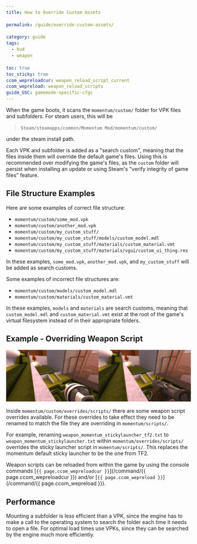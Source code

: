 ```yaml
---
title: How to Override Custom Assets

permalink: /guide/override-custom-assets/

category: guide
tags:
  - hud
  - weapon

toc: true
toc_sticky: true
ccom_wepreloadcur: weapon_reload_script_current
ccom_wepreload: weapon_reload_scripts
guide_GSC: gamemode-specific-cfgs
---
```


When the game boots, it scans the `momentum/custom/` folder for VPK files and subfolders.
For steam users, this will be 

> `Steam/steamapps/common/Momentum Mod/momentum/custom/` 

under the steam install path.

Each VPK and subfolder is added as a "search custom", meaning that the files inside them will override the default game's files.
Using this is recommended over modifying the game's files, as the `custom` folder will persist when installing an update or using Steam's "verify integrity of game files" feature.

## File Structure Examples
Here are some examples of correct file structure:
- `momentum/custom/some_mod.vpk` 
- `momentum/custom/another_mod.vpk` 
- `momentum/custom/my_custom_stuff/`
- `momentum/custom/my_custom_stuff/models/custom_model.mdl`
- `momentum/custom/my_custom_stuff/materials/custom_material.vmt`
- `momentum/custom/my_custom_stuff/materials/vgui/custom_ui_thing.res`

In these examples, `some_mod.vpk`, `another_mod.vpk`, and `my_custom_stuff` will be added as search customs.

Some examples of incorrect file structures are: 
- `momentum/custom/models/custom_model.mdl`
- `momentum/custom/materials/custom_material.vmt`

In these examples, `models` and `materials` are search customs, meaning that `custom_model.mdl` and `custom_material.vmt` exist at the root of the game's virtual filesystem instead of in their appropriate folders.

## Example - Overriding Weapon Script
![Weapon Model Comparison](/assets/images/override-custom-assets_guide/weapon_compare.jpg)

Inside `momentum/custom/overrides/scripts/` there are some weapon script overrides available.
For these overrides to take effect they need to be renamed to match the file they are overriding in `momentum/scripts/`.

For example, renaming `weapon_momentum_stickylauncher_tf2.txt` to `weapon_momentum_stickylauncher.txt` within `momentum/overrides/scripts/` overrides the sticky launcher script in `momentum/scripts/`. This replaces the momentum default sticky launcher to be the one from TF2.

Weapon scripts can be reloaded from within the game by using the console commands [`{{ page.ccom_wepreloadcur }}`](/command/{{ page.ccom_wepreloadcur }}) and/or [`{{ page.ccom_wepreload }}`](/command/{{ page.ccom_wepreload }}).

## Performance
Mounting a subfolder is less efficient than a VPK, since the engine has to make a call to the operating system to search the folder each time it needs to open a file.
For optimal load times use VPKs, since they can be searched by the engine much more efficiently.
